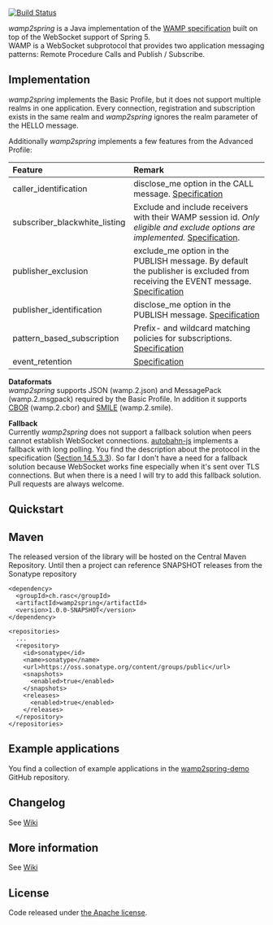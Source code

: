 
[![Build Status](https://api.travis-ci.org/ralscha/wamp2spring.png)](https://travis-ci.org/ralscha/wamp2spring)

*wamp2spring* is a Java implementation of the [WAMP specification](http://wamp-proto.org/spec/) built on top of the WebSocket support of Spring 5.   
WAMP is a WebSocket subprotocol that provides two application messaging patterns: Remote Procedure Calls and Publish / Subscribe. 

## Implementation
*wamp2spring* implements the Basic Profile, but it does not support multiple realms in one application. 
Every connection, registration and subscription exists in the same realm and *wamp2spring* ignores the realm 
parameter of the HELLO message.

Additionally *wamp2spring* implements a few features from the Advanced Profile:

|Feature                      |Remark                                                                                                                                                    |
|:----------------------------|:---------------------------------------------------------------------------------------------------------------------------------------------------------|
|caller_identification        |disclose_me option in the CALL message. [Specification](http://wamp-proto.org/static/rfc/draft-oberstet-hybi-crossbar-wamp.html#rfc.section.14.3.5)                                               |
|subscriber_blackwhite_listing|Exclude and include receivers with their WAMP session id. *Only eligible and exclude options are implemented.* [Specification](http://wamp-proto.org/static/rfc/draft-oberstet-hybi-crossbar-wamp.html#rfc.section.14.4.1).|
|publisher_exclusion          |exclude_me option in the PUBLISH message. By default the publisher is excluded from receiving the EVENT message. [Specification](http://wamp-proto.org/static/rfc/draft-oberstet-hybi-crossbar-wamp.html#rfc.section.14.4.2)                                               |
|publisher_identification     |disclose_me option in the PUBLISH message. [Specification](http://wamp-proto.org/static/rfc/draft-oberstet-hybi-crossbar-wamp.html#rfc.section.14.4.3)|
|pattern_based_subscription   |Prefix- and wildcard matching policies for subscriptions. [Specification](http://wamp-proto.org/static/rfc/draft-oberstet-hybi-crossbar-wamp.html#rfc.section.14.4.6)                                               |
|event_retention              |[Specification](https://github.com/wamp-proto/wamp-proto/blob/da34d9bd833beeb6f9cc8bc89faf8138d710aa78/rfc/text/advanced/ap_pubsub_event_retention.md)|

**Dataformats**   
*wamp2spring* supports JSON (wamp.2.json) and MessagePack (wamp.2.msgpack) required by the Basic Profile. In addition it
supports [CBOR](http://cbor.io/) (wamp.2.cbor) and [SMILE](https://en.wikipedia.org/wiki/Smile_(data_interchange_format)) (wamp.2.smile).


**Fallback**   
Currently *wamp2spring* does not support a fallback solution when peers cannot establish 
WebSocket connections. [autobahn-js](https://github.com/crossbario/autobahn-js) implements a fallback with long polling. 
You find the description about the protocol in the specification ([Section 14.5.3.3](http://wamp-proto.org/static/rfc/draft-oberstet-hybi-crossbar-wamp.html#rfc.section.14.5.3.3)).
So far I don't have a need for a fallback solution because WebSocket works fine especially when it's sent over TLS connections.
But when there is a need I will try to add this fallback solution. Pull requests are always welcome.


## Quickstart


## Maven
The released version of the library will be hosted on the Central Maven Repository. 
Until then a project can reference SNAPSHOT releases from the Sonatype repository

```
<dependency>
  <groupId>ch.rasc</groupId>
  <artifactId>wamp2spring</artifactId>
  <version>1.0.0-SNAPSHOT</version>
</dependency>
		
<repositories>
  ...
  <repository>
    <id>sonatype</id>
    <name>sonatype</name>
    <url>https://oss.sonatype.org/content/groups/public</url>
    <snapshots>
      <enabled>true</enabled>
    </snapshots>
    <releases>
      <enabled>true</enabled>
    </releases>
  </repository>
</repositories>		
```

## Example applications
You find a collection of example applications in the [wamp2spring-demo](https://github.com/ralscha/wamp2spring-demo) GitHub repository.


## Changelog

See [Wiki](https://github.com/ralscha/wamp2spring/wiki/Changelog)


## More information
See [Wiki](https://github.com/ralscha/wamp2spring/wiki/Links)

  
## License
Code released under [the Apache license](http://www.apache.org/licenses/).

